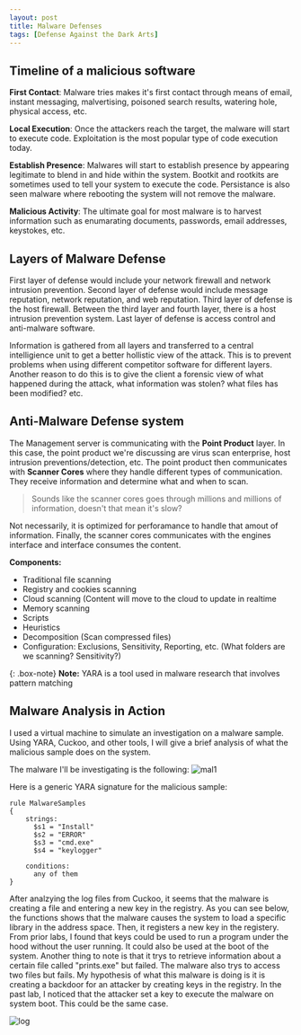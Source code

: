 ```yaml
---
layout: post
title: Malware Defenses
tags: [Defense Against the Dark Arts]
---
```


## Timeline of a malicious software
**First Contact**: Malware tries makes it's first contact through means of email, instant messaging, malvertising, poisoned search results, watering hole, physical access, etc. 

**Local Execution**: Once the attackers reach the target, the malware will start to execute code. Exploitation is the most popular type of code execution today.

**Establish Presence**: Malwares will start to establish presence by appearing legitimate to blend in and hide within the system. Bootkit and rootkits are sometimes used to tell your system to execute the code. Persistance is also seen malware where rebooting the system will not remove the malware. 

**Malicious Activity**: The ultimate goal for most malware is to harvest information such as enumarating documents, passwords, email addresses, keystokes, etc.

## Layers of Malware Defense
First layer of defense would include your network firewall and network intrusion prevention. 
Second layer of defense would include message reputation, network reputation, and web reputation.
Third layer of defense is the host firewall.
Between the third layer and fourth layer, there is a host intrusion prevention system.
Last layer of defense is access control and anti-malware software.

Information is gathered from all layers and transferred to a central intelligience unit to get a better hollistic view of the attack. This is to prevent problems when using different competitor software for different layers. Another reason to do this is to give the client a forensic view of what happened during the attack, what information was stolen? what files has been modified? etc.

## Anti-Malware Defense system
The Management server is communicating with the **Point Product** layer. In this case, the point product we're discussing are virus scan enterprise, host intrusion preventions/detection, etc. The point product then communicates with **Scanner Cores** where they handle different types of communication. They receive information and determine what and when to scan. 

> Sounds like the scanner cores goes through millions and millions of information, doesn't that mean it's slow? 

Not necessarily, it is optimized for perforamance to handle that amout of information. Finally, the scanner cores communicates with the engines interface and interface consumes the content. 

**Components:**
- Traditional file scanning
- Registry and cookies scanning
- Cloud scanning (Content will move to the cloud to update in realtime
- Memory scanning
- Scripts
- Heuristics
- Decomposition (Scan compressed files)
- Configuration: Exclusions, Sensitivity, Reporting, etc. (What folders are we scanning? Sensitivity?)

{: .box-note}
**Note:** YARA is a tool used in malware research that involves pattern matching

## Malware Analysis in Action
I used a virtual machine to simulate an investigation on a malware sample. Using YARA, Cuckoo, and other tools, I will give a brief analysis of what the malicious sample does on the system.

The malware I'll be investigating is the following:
![mal1](https://cdn.pbrd.co/images/HYC2VRU.png)

Here is a generic YARA signature for the malicious sample:
```
rule MalwareSamples
{
    strings:
      $s1 = "Install"
      $s2 = "ERROR"
      $s3 = "cmd.exe"
      $s4 = "keylogger"
      
    conditions:
      any of them
}
```

After analzying the log files from Cuckoo, it seems that the malware is creating a file and entering a new key in the registry. As you can see below, the functions shows that the malware causes the system to load a specific library in the address space. Then, it registers a new key in the registery. From prior labs, I found that keys could be used to run a program under the hood without the user running. It could also be used at the boot of the system. Another thing to note is that it trys to retrieve information about a certain file called "prints.exe" but failed. The malware also trys to access two files but fails. My hypothesis of what this malware is doing is it is creating a backdoor for an attacker by creating keys in the registry. In the past lab, I noticed that the attacker set a key to execute the malware on system boot. This could be the same case.

![log](https://cdn.pbrd.co/images/HYCiEDH.png)

